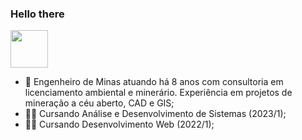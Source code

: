 ### Hello there 
<img src='https://64.media.tumblr.com/dbfc72fa1699e6b0f54438b5bc44856b/tumblr_p1r5e2INDw1w6j24yo6_250.png' width='60px'>

- 🔭 Engenheiro de Minas atuando há 8 anos com consultoria em licenciamento ambiental e minerário.
Experiência em projetos de mineração a céu aberto, CAD e GIS;
- 👨‍💻 Cursando Análise e Desenvolvimento de Sistemas (2023/1);
- 👨‍💻 Cursando Desenvolvimento Web (2022/1);


